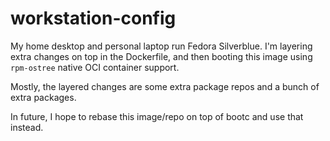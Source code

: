 # workstation-config

My home desktop and personal laptop run Fedora Silverblue. I'm layering extra changes on top in the Dockerfile, and then booting this image using `rpm-ostree` native OCI container support.

Mostly, the layered changes are some extra package repos and a bunch of extra packages.

In future, I hope to rebase this image/repo on top of bootc and use that instead.
